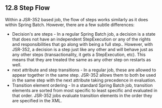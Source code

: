 ## 12.8 Step Flow

Within a JSR-352 based job, the flow of steps works similarly as it does within Spring Batch. However, there are a few subtle differences:

- Decision's are steps - In a regular Spring Batch job, a decision is a state that does not have an independent StepExecution or any of the rights and responsibilities that go along with being a full step.. However, with JSR-352, a decision is a step just like any other and will behave just as any other steps (transactionality, it gets a StepExecution, etc). This means that they are treated the same as any other step on restarts as well.
- next attribute and step transitions - In a regular job, these are allowed to appear together in the same step. JSR-352 allows them to both be used in the same step with the next attribute taking precedence in evaluation.
- Transition element ordering - In a standard Spring Batch job, transition elements are sorted from most specific to least specific and evaluated in that order. JSR-352 jobs evaluate transition elements in the order they are specified in the XML.

